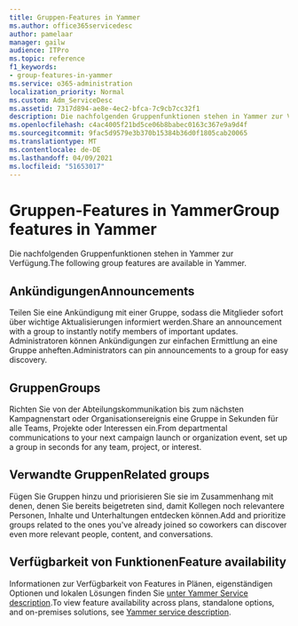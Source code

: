 ```yaml
---
title: Gruppen-Features in Yammer
ms.author: office365servicedesc
author: pamelaar
manager: gailw
audience: ITPro
ms.topic: reference
f1_keywords:
- group-features-in-yammer
ms.service: o365-administration
localization_priority: Normal
ms.custom: Adm_ServiceDesc
ms.assetid: 7317d894-ae8e-4ec2-bfca-7c9cb7cc32f1
description: Die nachfolgenden Gruppenfunktionen stehen in Yammer zur Verfügung.
ms.openlocfilehash: c4ac4005f21bd5ce06b8babec0163c367e9a9d4f
ms.sourcegitcommit: 9fac5d9579e3b370b15384b36d0f1805cab20065
ms.translationtype: MT
ms.contentlocale: de-DE
ms.lasthandoff: 04/09/2021
ms.locfileid: "51653017"
---
```

# <a name="group-features-in-yammer"></a><span data-ttu-id="46883-103">Gruppen-Features in Yammer</span><span class="sxs-lookup"><span data-stu-id="46883-103">Group features in Yammer</span></span>

<span data-ttu-id="46883-104">Die nachfolgenden Gruppenfunktionen stehen in Yammer zur Verfügung.</span><span class="sxs-lookup"><span data-stu-id="46883-104">The following group features are available in Yammer.</span></span>
  
## <a name="announcements"></a><span data-ttu-id="46883-105">Ankündigungen</span><span class="sxs-lookup"><span data-stu-id="46883-105">Announcements</span></span>

<span data-ttu-id="46883-106">Teilen Sie eine Ankündigung mit einer Gruppe, sodass die Mitglieder sofort über wichtige Aktualisierungen informiert werden.</span><span class="sxs-lookup"><span data-stu-id="46883-106">Share an announcement with a group to instantly notify members of important updates.</span></span> <span data-ttu-id="46883-107">Administratoren können Ankündigungen zur einfachen Ermittlung an eine Gruppe anheften.</span><span class="sxs-lookup"><span data-stu-id="46883-107">Administrators can pin announcements to a group for easy discovery.</span></span>
  
## <a name="groups"></a><span data-ttu-id="46883-108">Gruppen</span><span class="sxs-lookup"><span data-stu-id="46883-108">Groups</span></span>

<span data-ttu-id="46883-109">Richten Sie von der Abteilungskommunikation bis zum nächsten Kampagnenstart oder Organisationsereignis eine Gruppe in Sekunden für alle Teams, Projekte oder Interessen ein.</span><span class="sxs-lookup"><span data-stu-id="46883-109">From departmental communications to your next campaign launch or organization event, set up a group in seconds for any team, project, or interest.</span></span>
  
## <a name="related-groups"></a><span data-ttu-id="46883-110">Verwandte Gruppen</span><span class="sxs-lookup"><span data-stu-id="46883-110">Related groups</span></span>

<span data-ttu-id="46883-111">Fügen Sie Gruppen hinzu und priorisieren Sie sie im Zusammenhang mit denen, denen Sie bereits beigetreten sind, damit Kollegen noch relevantere Personen, Inhalte und Unterhaltungen entdecken können.</span><span class="sxs-lookup"><span data-stu-id="46883-111">Add and prioritize groups related to the ones you've already joined so coworkers can discover even more relevant people, content, and conversations.</span></span>
  
## <a name="feature-availability"></a><span data-ttu-id="46883-112">Verfügbarkeit von Funktionen</span><span class="sxs-lookup"><span data-stu-id="46883-112">Feature availability</span></span>

<span data-ttu-id="46883-113">Informationen zur Verfügbarkeit von Features in Plänen, eigenständigen Optionen und lokalen Lösungen finden Sie [unter Yammer Service description](yammer-service-description.md).</span><span class="sxs-lookup"><span data-stu-id="46883-113">To view feature availability across plans, standalone options, and on-premises solutions, see [Yammer service description](yammer-service-description.md).</span></span>
  